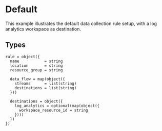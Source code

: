 # Default
This example illustrates the default data collection rule setup, with a log analytics workspace as destination.

## Types

```hcl
rule = object({
  name           = string
  location       = string
  resource_group = string

  data_flow = map(object({
    streams      = list(string)
    destinations = list(string)
  }))

  destinations = object({
    log_analytics = optional(map(object({
      workspace_resource_id = string
    })))
  })
})
```
